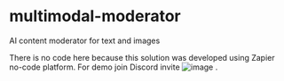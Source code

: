 # multimodal-moderator
AI content moderator for text and images

There is no code here because this solution was developed using Zapier no-code platform. For demo join Discord invite 
![image](https://github.com/datjandra/multimodal-moderator/assets/4768171/f369efa5-8e79-408e-9ed0-d05880351995)
. 
